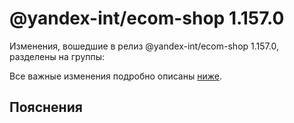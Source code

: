 # @yandex-int/ecom-shop 1.157.0

<!-- ЧЕЛОВЕЧЕСКОЕ ВСТУПЛЕНИЕ -->

Изменения, вошедшие в релиз @yandex-int/ecom-shop 1.157.0, разделены на группы:

Все важные изменения подробно описаны [ниже](#Пояснения).

## Пояснения

